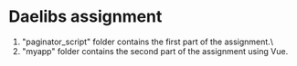 # Daelibs assignment
1. "paginator_script" folder contains the first part of the assignment.\
2. "myapp" folder contains the second part of the assignment using Vue.
